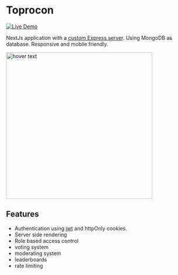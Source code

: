 # Toprocon

[![Live Demo](https://img.shields.io/badge/demo-online-green.svg)](https://toprocon.com/) 

NextJs application with a [custom Express server](https://nextjs.org/docs/advanced-features/custom-server). Using MongoDB as database. Responsive and mobile friendly.

<img src="https://i.imgur.com/lWHepXg.png" width="400" title="hover text">



## Features
- Authentication using [jwt](https://jwt.io/) and httpOnly cookies.
- Server side rendering
- Role based access control
- voting system
- moderating system
- leaderboards
- rate limiting


